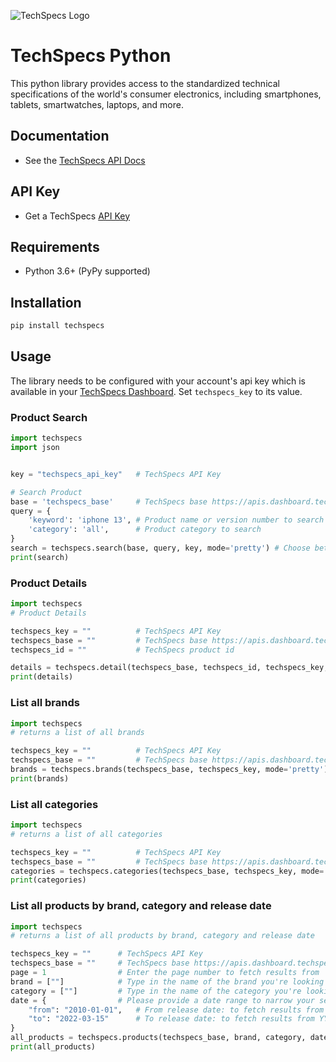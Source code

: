 ![TechSpecs Logo](https://i.imgur.com/3sfBN8c.jpg)



# TechSpecs Python

This python library provides access to the standardized technical specifications of the world's consumer electronics, including smartphones, tablets, smartwatches, laptops, and more. 

## Documentation

-   See the [TechSpecs API Docs](https://techspecs.readme.io)

## API Key

-   Get a TechSpecs [API Key](https://developer.dashboard.techspecs.io/)


## Requirements

-   Python 3.6+ (PyPy supported)


## Installation

```sh
pip install techspecs
```

## Usage

The library needs to be configured with your account's api key which is
available in your [TechSpecs Dashboard](https://developer.dashboard.techspecs.io/). Set `techspecs_key` to its
value.

### Product Search

```python
import techspecs
import json


key = "techspecs_api_key"   # TechSpecs API Key

# Search Product
base = 'techspecs_base'     # TechSpecs base https://apis.dashboard.techspecs.io/{techspecs_base}
query = {
    'keyword': 'iphone 13', # Product name or version number to search
    'category': 'all',      # Product category to search
}
search = techspecs.search(base, query, key, mode='pretty') # Choose between "pretty" or "raw" mode for viewing response.
print(search)

```

### Product Details

```python
import techspecs
# Product Details

techspecs_key = ""          # TechSpecs API Key
techspecs_base = ""         # TechSpecs base https://apis.dashboard.techspecs.io/{techspecs_base}
techspecs_id = ""           # TechSpecs product id 

details = techspecs.detail(techspecs_base, techspecs_id, techspecs_key, mode='pretty') # Choose between "pretty" or "raw" mode for viewing response.
print(details)

```

### List all brands
```python
import techspecs
# returns a list of all brands

techspecs_key = ""          # TechSpecs API Key
techspecs_base = ""         # TechSpecs base https://apis.dashboard.techspecs.io/{techspecs_base}
brands = techspecs.brands(techspecs_base, techspecs_key, mode='pretty') # Choose between "pretty" or "raw" mode for viewing response.
print(brands)


```
### List all categories    
```python
import techspecs
# returns a list of all categories

techspecs_key = ""          # TechSpecs API Key
techspecs_base = ""         # TechSpecs base https://apis.dashboard.techspecs.io/{techspecs_base}
categories = techspecs.categories(techspecs_base, techspecs_key, mode='pretty') # Choose between "pretty" or "raw" mode for viewing response.
print(categories)

```
### List all products by brand, category and release date
```python
import techspecs
# returns a list of all products by brand, category and release date

techspecs_key = ""      # TechSpecs API Key
techspecs_base = ""     # TechSpecs base https://apis.dashboard.techspecs.io/{techspecs_base}
page = 1                # Enter the page number to fetch results from
brand = [""]            # Type in the name of the brand you're looking for or leave this field empty to see results from all brands
category = [""]         # Type in the name of the category you're looking for or leave this field empty to see results from all categories
date = {                # Please provide a date range to narrow your search. Leave this field empty to fetch all results from all dates.
    "from": "2010-01-01",   # From release date: to fetch results from YYYY-MM-DD
    "to": "2022-03-15"      # To release date: to fetch results from YYYY-MM-DD
}
all_products = techspecs.products(techspecs_base, brand, category, date, page, techspecs_key, mode='pretty') # Choose between "pretty" or "raw" mode for viewing response.
print(all_products)
```


